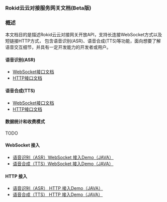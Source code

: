 ### Rokid云云对接服务网关文档(Beta版)

### 概述

本文档目的是描述Rokid云云对接网关开放API，支持长连接WebSocket方式以及短链接HTTP方式，
包含语音识别(ASR)、语音合成(TTS)等功能，面向想要了解语音交互细节，并具有一定开发能力的开发者或用户。



#### 语音识别(ASR)
 - [WebSocket接口文档](https://developer.rokid.com/docs/3-ApiReference/mapi-doc/gw-ws-asr-api.html)
 - [HTTP接口文档](https://developer.rokid.com/docs/3-ApiReference/mapi-doc/gw-http-asr-api.html)



#### 语音合成(TTS)
 - [WebSocket接口文档](https://developer.rokid.com/docs/3-ApiReference/mapi-doc/gw-ws-tts-api.html)
 - [HTTP接口文档](https://developer.rokid.com/docs/3-ApiReference/mapi-doc/gw-http-tts-api.html)

#### 数据统计和收费模式
  TODO


#### WebSocket 接入
- [语音识别（ASR）WebSocket 接入Demo（JAVA）](https://github.com/Rokid/mapi-demo-outer/blob/master/src/main/java/com/rokid/open/mapi/demo/demo/WebSocketAsrDemo.java)
- [ 语音合成（TTS）WebSocket 接入Demo（JAVA）](https://github.com/Rokid/mapi-demo-outer/blob/master/src/main/java/com/rokid/open/mapi/demo/demo/WebSocketTtsDemo.java)

#### HTTP 接入
- [ 语音识别（ASR） HTTP 接入Demo（JAVA）](https://github.com/Rokid/mapi-demo-outer/blob/master/src/main/java/com/rokid/open/mapi/demo/demo/HttpAsrDemo.java)
- [ 语音合成（TTS） HTTP 接入Demo（JAVA）](https://github.com/Rokid/mapi-demo-outer/blob/master/src/main/java/com/rokid/open/mapi/demo/demo/HttpTtsDemo.java)